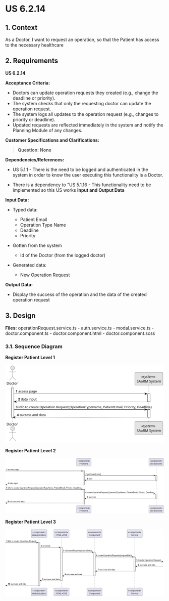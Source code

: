 # US 6.2.14


## 1. Context

As a Doctor, I want to request an operation, so that the Patient has access to the necessary healthcare

## 2. Requirements

**US 6.2.14**

**Acceptance Criteria:**

- Doctors can update operation requests they created (e.g., change the deadline or priority).
- The system checks that only the requesting doctor can update the operation request.
- The system logs all updates to the operation request (e.g., changes to priority or deadline).
- Updated requests are reflected immediately in the system and notify the Planning Module of
  any changes.

**Customer Specifications and Clarifications:**

> **Question: None**

**Dependencies/References:**


* US 5.1.1 - There is the need to be logged and authenticated in the system in order to know the user executing this
  functionality is a Doctor.

* There is a dependency to "US 5.1.16 - This functionality need to be implemented so this US works
**Input and Output Data**

**Input Data:**

* Typed data:
  * Patient Email
  * Operation Type Name
  * Deadline
  * Priority

* Gotten from the system
  * Id of the Doctor (from the logged doctor)

* Generated data:
  * New Operation Request

**Output Data:**
* Display the success of the operation and the data of the created operation request

## 3. Design

**Files:** operationRequest.service.ts - auth.service.ts - modal.service.ts - doctor.component.ts -
doctor.component.html - doctor.component.scss


### 3.1. Sequence Diagram

**Register Patient Level 1**

![Register Operation Request](sequence-diagram-1.svg "Register Operation Request")

**Register Patient Level 2**

![Register Operation Request](sequence-diagram-2.png "Register Operation Request")

**Register Patient Level 3**

![Register Operation Request](sequence-diagram-3.png "Register Operation Request")
